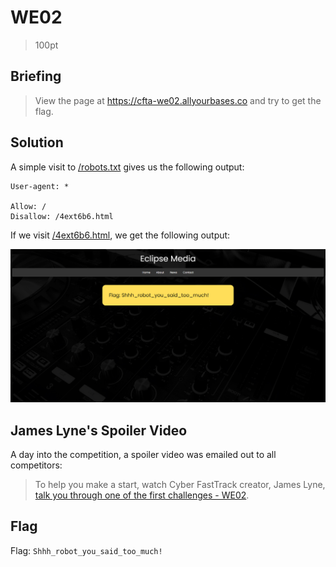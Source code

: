 # WE02
> 100pt

## Briefing
> View the page at https://cfta-we02.allyourbases.co and try to get the flag.

## Solution
A simple visit to [/robots.txt](https://cfta-we02.allyourbases.co/robots.txt) gives us the following output:

```
User-agent: *

Allow: /
Disallow: /4ext6b6.html
```

If we visit [/4ext6b6.html](https://cfta-we02.allyourbases.co/4ext6b6.html), we get the following output:

![Flag: Shhh_robot_you_said_too_much!](4ext6b6.PNG)

## James Lyne's Spoiler Video
A day into the competition, a spoiler video was emailed out to all competitors:

> To help you make a start, watch Cyber FastTrack creator, James Lyne, [talk you through one of the first challenges - WE02](https://vimeo.com/533467285/d508b2bf61).

## Flag
Flag: `Shhh_robot_you_said_too_much!`
